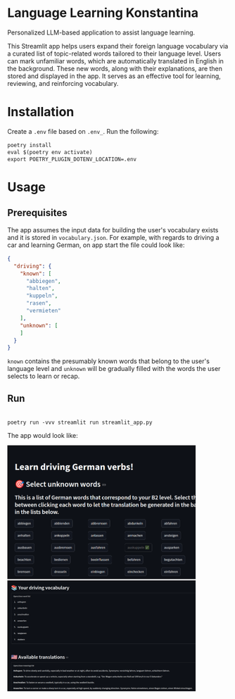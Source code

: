 # Language Learning Konstantina

Personalized LLM-based application to assist language learning.

This Streamlit app helps users expand their foreign language vocabulary via a curated list of topic-related words tailored to their language level. Users can mark unfamiliar words, which are automatically translated in English in the background. These new words, along with their explanations, are then stored and displayed in the app. It serves as an effective tool for learning, reviewing, and reinforcing vocabulary.

# Installation

Create a `.env` file based on `.env_`.
Run the following:
```
poetry install
eval $(poetry env activate)
export POETRY_PLUGIN_DOTENV_LOCATION=.env
```

# Usage

## Prerequisites

The app assumes the input data for building the user's vocabulary exists and it is stored in `vocabulary.json`.
For example, with regards to driving a car and learning German, on app start the file could look like:
```json
{
  "driving": {
    "known": [
      "abbiegen",
      "halten",
      "kuppeln",
      "rasen",
      "vermieten"
    ],
    "unknown": [
    ]
  }
}
```
`known` contains the presumably known words that belong to the user's language level and `unknown` will be gradually filled with the words the user selects to learn or recap.

## Run

```

poetry run -vvv streamlit run streamlit_app.py

```

The app would look like:

<img src="images/app_screenshot_1.png" alt="Word selection" width="85%" />
<img src="images/app_screenshot_2.png" alt="Word translations" width="85%" />
